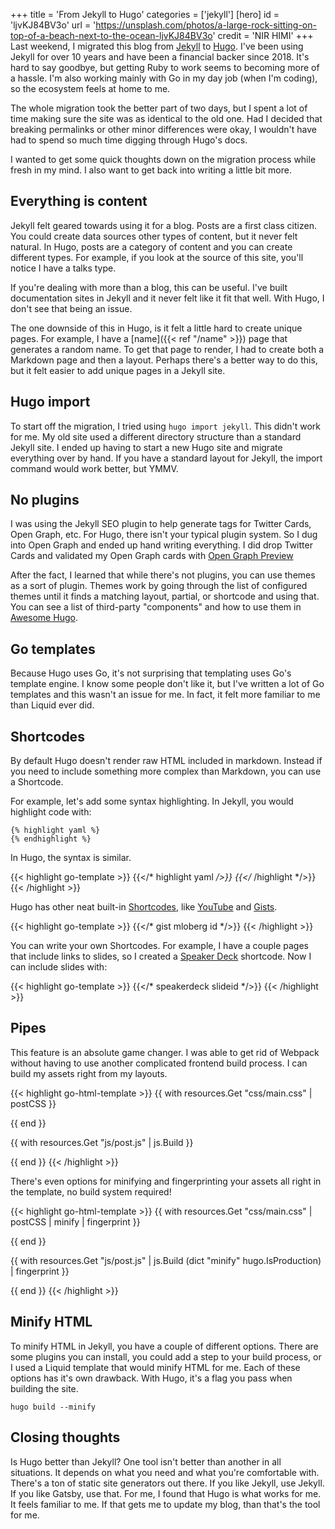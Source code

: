 +++
title = 'From Jekyll to Hugo'
categories = ['jekyll']
[hero]
  id = 'ljvKJ84BV3o'
  url = 'https://unsplash.com/photos/a-large-rock-sitting-on-top-of-a-beach-next-to-the-ocean-ljvKJ84BV3o'
  credit = 'NIR HIMI'
+++
Last weekend, I migrated this blog from [Jekyll](https://jekyllrb.com/) to [Hugo](https://gohugo.io/).
I've been using Jekyll for over 10 years and have been a financial backer since
2018. It's hard to say goodbye, but getting Ruby to work seems to becoming more
of a hassle. I'm also working mainly with Go in my day job (when I'm coding), so
the ecosystem feels at home to me.

The whole migration took the better part of two days, but I spent a lot of time
making sure the site was as identical to the old one. Had I decided that breaking
permalinks or other minor differences were okay, I wouldn't have had to spend so
much time digging through Hugo's docs.

I wanted to get some quick thoughts down on the migration process while fresh in
my mind. I also want to get back into writing a little bit more.

## Everything is content

Jekyll felt geared towards using it for a blog. Posts are a first class citizen.
You could create data sources other types of content, but it never felt natural.
In Hugo, posts are a category of content and you can create different types. For
example, if you look at the source of this site, you'll notice I have a talks type.

If you're dealing with more than a blog, this can be useful. I've built documentation
sites in Jekyll and it never felt like it fit that well. With Hugo, I don't see
that being an issue.

The one downside of this in Hugo, is it felt a little hard to create unique pages.
For example, I have a [name]({{< ref "/name" >}}) page that generates a random
name. To get that page to render, I had to create both a Markdown page and then
a layout. Perhaps there's a better way to do this, but it felt easier to add
unique pages in a Jekyll site.

## Hugo import

To start off the migration, I tried using `hugo import jekyll`. This didn't work
for me. My old site used a different directory structure than a standard Jekyll
site. I ended up having to start a new Hugo site and migrate everything over by
hand. If you have a standard layout for Jekyll, the import command would work
better, but YMMV.

## No plugins

I was using the Jekyll SEO plugin to help generate tags for Twitter Cards, Open
Graph, etc. For Hugo, there isn't your typical plugin system. So I dug into Open
Graph and ended up hand writing everything. I did drop Twitter Cards and validated
my Open Graph cards with [Open Graph Preview](https://www.opengraphpreview.com/)

After the fact, I learned that while there's not plugins, you can use themes as
a sort of plugin. Themes work by going through the list of configured themes until
it finds a matching layout, partial, or shortcode and using that. You can see a
list of third-party "components" and how to use them in [Awesome Hugo](https://github.com/theNewDynamic/awesome-hugo?tab=readme-ov-file#theme-components).

## Go templates

Because Hugo uses Go, it's not surprising that templating uses Go's template engine.
I know some people don't like it, but I've written a lot of Go templates and this
wasn't an issue for me. In fact, it felt more familiar to me than Liquid ever did.

## Shortcodes

By default Hugo doesn't render raw HTML included in markdown. Instead if you need
to include something more complex than Markdown, you can use a Shortcode.

For example, let's add some syntax highlighting. In Jekyll, you would highlight
code with:

```liquid
{% highlight yaml %}
{% endhighlight %}
```

In Hugo, the syntax is similar.

{{< highlight go-template >}}
{{</* highlight yaml */>}}
{{</* /highlight */>}}
{{< /highlight >}}

Hugo has other neat built-in [Shortcodes](https://gohugo.io/shortcodes/), like
[YouTube](https://gohugo.io/shortcodes/youtube/) and [Gists](https://gohugo.io/shortcodes/gist/).

{{< highlight go-template >}}
{{</* gist mloberg id */>}}
{{< /highlight >}}

You can write your own Shortcodes. For example, I have a couple pages that include
links to slides, so I created a [Speaker Deck](https://github.com/mloberg/mlo.io/blob/46fbd981f5c04c33e586df30abfa7482d7546fcd/layouts/shortcodes/speakerdeck.html)
shortcode. Now I can include slides with:

{{< highlight go-template >}}
{{</* speakerdeck slideid */>}}
{{< /highlight >}}

## Pipes

This feature is an absolute game changer. I was able to get rid of Webpack without
having to use another complicated frontend build process. I can build my assets
right from my layouts.

{{< highlight go-html-template >}}
{{ with resources.Get "css/main.css" | postCSS }}
  <link href="{{ .RelPermalink }}" rel="stylesheet">
{{ end }}

{{ with resources.Get "js/post.js" | js.Build }}
  <script src="{{ .RelPermalink }}"></script>
{{ end }}
{{< /highlight >}}

There's even options for minifying and fingerprinting your assets all right in
the template, no build system required!

{{< highlight go-html-template >}}
{{ with resources.Get "css/main.css" | postCSS | minify | fingerprint }}
  <link
    crossorigin="anonymous"
    href="{{ .RelPermalink }}"
    integrity="{{ .Data.Integrity }}"
    rel="preload stylesheet"
    as="style"
  />
{{ end }}

{{ with resources.Get "js/post.js" | js.Build (dict "minify" hugo.IsProduction) | fingerprint }}
  <script
    defer
    crossorigin="anonymous"
    src="{{ .RelPermalink }}"
    integrity="{{ .Data.Integrity }}"
  ></script>
{{ end }}
{{< /highlight >}}

## Minify HTML

To minify HTML in Jekyll, you have a couple of different options. There are some
plugins you can install, you could add a step to your build process, or I used a
Liquid template that would minify HTML for me. Each of these options has it's
own drawback. With Hugo, it's a flag you pass when building the site.

    hugo build --minify

## Closing thoughts

Is Hugo better than Jekyll? One tool isn't better than another in all situations.
It depends on what you need and what you're comfortable with. There's a ton of
static site generators out there. If you like Jekyll, use Jekyll. If you like
Gatsby, use that. For me, I found that Hugo is what works for me. It feels familiar
to me. If that gets me to update my blog, than that's the tool for me.
